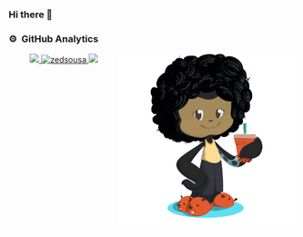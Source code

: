 ### Hi there 👋

<!--
**zedsousa/zedsousa** is a ✨ _special_ ✨ repository because its `README.md` (this file) appears on your GitHub profile.

Here are some ideas to get you started:

- 🔭 I’m currently working on ...
- 🌱 I’m currently learning ...
- 👯 I’m looking to collaborate on ...
- 🤔 I’m looking for help with ...
- 💬 Ask me about ...
- 📫 How to reach me: ...
- 😄 Pronouns: ...
- ⚡ Fun fact: ...
-->

### ⚙️ &nbsp;GitHub Analytics

<p align="center">
<a href="https://github.com/zedsousa">
  <img align="right"width="310em"  src="octocat.jpg"/>
  <img height="180em" src="https://github-readme-stats-eight-theta.vercel.app/api?username=zedsousa&show_icons=true&theme=gruvbox&include_all_commits=true&count_private=true"/>
  <img height="180em" src="https://github-readme-streak-stats.herokuapp.com/?user=zedsousa&count_private=true&theme=gruvbox" alt="zedsousa" />
  <img height="180em" src="https://github-readme-stats-eight-theta.vercel.app/api/top-langs/?username=zedsousa&layout=compact&langs_count=8&theme=gruvbox"/>
  
  
</a>
</p>

